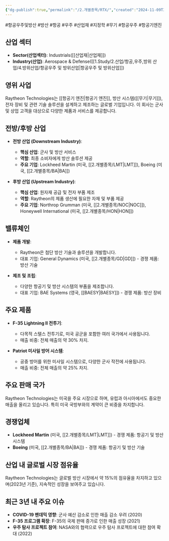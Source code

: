 ```yaml
---
{"dg-publish":true,"permalink":"/2.개별종목/RTX/","created":"2024-11-09T22:37:37.519+09:00","updated":"2025-07-29T21:37:05.141+09:00"}
---
```


#항공우주및방산 #방산 #항공 #우주 #산업재 #지정학 #무기 #항공우주 #항공기엔진

## 산업 섹터

- **Sector(산업섹터)**: Industrials([[산업재\|산업재]])
- **Industry(산업)**: Aerospace & Defense([[1.Study/2.산업/항공,우주,방위 산업/4.방위산업/항공우주 및 방위산업\|항공우주 및 방위산업]])

## 영위 사업

Raytheon Technologies는 [[항공기 엔진\|항공기 엔진]], 방산 시스템([[무기\|무기]]), 전자 장비 및 관련 기술 솔루션을 설계하고 제조하는 글로벌 기업입니다. 이 회사는 군사 및 상업 고객을 대상으로 다양한 제품과 서비스를 제공합니다.

## 전방/후방 산업

- **전방 산업 (Downstream Industry)**:
    
    - **핵심 산업**: 군사 및 방산 서비스
    - **역할**: 최종 소비자에게 방산 솔루션 제공
    - **주요 기업**: Lockheed Martin (미국, [[2.개별종목/LMT\|LMT]]), Boeing (미국, [[2.개별종목/BA\|BA]])
    
- **후방 산업 (Upstream Industry)**:
    
    - **핵심 산업**: 원자재 공급 및 전자 부품 제조
    - **역할**: Raytheon의 제품 생산에 필요한 자재 및 부품 제공
    - **주요 기업**: Northrop Grumman (미국, [[2.개별종목/NOC\|NOC]]), Honeywell International (미국, [[2.개별종목/HON\|HON]])
    

## 밸류체인

- **제품 개발**:
    
    - Raytheon은 첨단 방산 기술과 솔루션을 개발합니다.
    - 대표 기업: General Dynamics (미국, [[2.개별종목/GD\|GD]]) - 경쟁 제품: 방산 기술
    
- **제조 및 조립**:
    
    - 다양한 항공기 및 방산 시스템의 부품을 제조합니다.
    - 대표 기업: BAE Systems (영국, [[BAESY\|BAESY]]) - 경쟁 제품: 방산 장비
    

## 주요 제품

- **F-35 Lightning II 전투기**:
    
    - 다목적 스텔스 전투기로, 미국 공군을 포함한 여러 국가에서 사용됩니다.
    - 매출 비중: 전체 매출의 약 30% 차지.
    
- **Patriot 미사일 방어 시스템**:
    
    - 공중 방어를 위한 미사일 시스템으로, 다양한 군사 작전에 사용됩니다.
    - 매출 비중: 전체 매출의 약 25% 차지.
    

## 주요 판매 국가

Raytheon Technologies는 미국을 주요 시장으로 하며, 유럽과 아시아에서도 중요한 매출을 올리고 있습니다. 특히 미국 국방부와의 계약이 큰 비중을 차지합니다.

## 경쟁업체

- **Lockheed Martin** (미국, [[2.개별종목/LMT\|LMT]]) - 경쟁 제품: 항공기 및 방산 시스템
- **Boeing** (미국, [[2.개별종목/BA\|BA]]) - 경쟁 제품: 항공기 및 방산 기술

## 산업 내 글로벌 시장 점유율

Raytheon Technologies는 글로벌 방산 시장에서 약 15%의 점유율을 차지하고 있으며(2023년 기준), 지속적인 성장을 보여주고 있습니다.

## 최근 3년 내 주요 이슈

- **COVID-19 팬데믹 영향**: 군사 예산 감소로 인한 매출 감소 우려 (2020)
- **F-35 프로그램 확장**: F-35의 국제 판매 증가로 인한 매출 성장 (2021)
- **우주 탐사 프로젝트 참여**: NASA와의 협력으로 우주 탐사 프로젝트에 대한 참여 확대 (2022)
